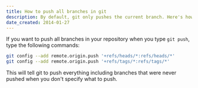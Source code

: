 ```yaml
---
title: How to push all branches in git
description: By default, git only pushes the current branch. Here's how to push them all.
date_created: 2014-01-27
---
```


If you want to push all branches in your repository when you type `git push`, type the following commands:

```bash
git config --add remote.origin.push '+refs/heads/*:refs/heads/*'
git config --add remote.origin.push '+refs/tags/*:refs/tags/*'
```

This will tell git to push everything including branches that were never pushed when you don't specify what to push.

